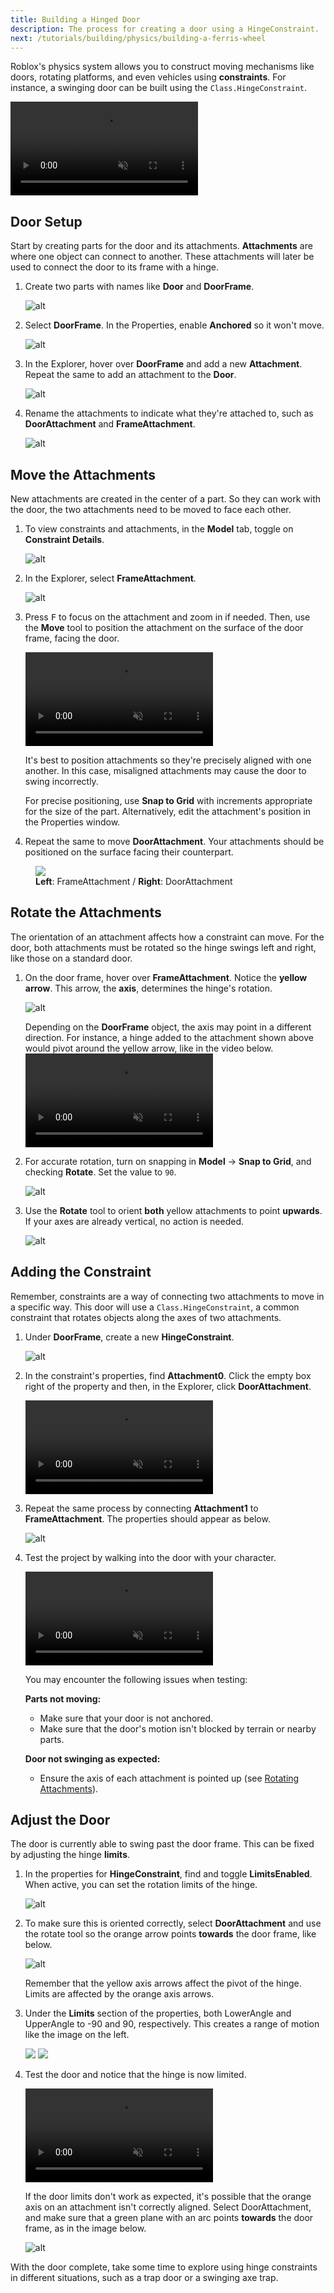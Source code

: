 ```yaml
---
title: Building a Hinged Door
description: The process for creating a door using a HingeConstraint.
next: /tutorials/building/physics/building-a-ferris-wheel
---
```


Roblox's physics system allows you to construct moving mechanisms like doors, rotating platforms, and even vehicles using **constraints**. For instance, a swinging door can be built using the `Class.HingeConstraint`.

<video controls loop muted>
   <source src="../../../assets/tutorials/building-a-hinged-door/introToConstraints_finalExample.mp4" />
</video>

## Door Setup

Start by creating parts for the door and its attachments. **Attachments** are where one object can connect to another. These attachments will later be used to connect the door to its frame with a hinge.

1. Create two parts with names like **Door** and **DoorFrame**.

   ![alt](../../../assets/tutorials/building-a-hinged-door/introToConstraints-showDoorCreated.jpg)

2. Select **DoorFrame**. In the Properties, enable **Anchored** so it won't move.

   ![alt](../../../assets/tutorials/building-a-hinged-door/introToConstraints_selectAnchored.png)

3. In the Explorer, hover over **DoorFrame** and add a new **Attachment**. Repeat the same to add an attachment to the **Door**.

   ![alt](../../../assets/tutorials/building-a-hinged-door/introToConstraints_attachmentsCreated.png)

4. Rename the attachments to indicate what they're attached to, such as **DoorAttachment** and **FrameAttachment**.

   ![alt](../../../assets/tutorials/building-a-hinged-door/introToConstraints_attachmentsRenamed.png)

## Move the Attachments

New attachments are created in the center of a part. So they can work with the door, the two attachments need to be moved to face each other.

1. To view constraints and attachments, in the **Model** tab, toggle on **Constraint Details**.

   ![alt](../../../assets/tutorials/building-a-hinged-door/introToConstraints_toggleConstraintDetailed.png)

2. In the Explorer, select **FrameAttachment**.

   ![alt](../../../assets/tutorials/building-a-hinged-door/introToConstraints_selectFrameAttachment.png)

3. Press <kbd>F</kbd> to focus on the attachment and zoom in if needed. Then, use the **Move** tool to position the attachment on the surface of the door frame, facing the door.

   <video controls loop muted>
      <source src="../../../assets/tutorials/building-a-hinged-door/introToConstraints_showMoveAttachment.mp4" />
   </video>

    <Alert severity="info">

   It's best to position attachments so they're precisely aligned with one another. In this case, misaligned attachments may cause the door to swing incorrectly.

   For precise positioning, use <b>Snap to Grid</b> with increments appropriate for the size of the part. Alternatively, edit the attachment's position in the Properties window.

    </Alert>

4. Repeat the same to move **DoorAttachment**. Your attachments should be positioned on the surface facing their counterpart.

<figure>
<img src="../../../assets/tutorials/building-a-hinged-door/introToConstraints_showAttachementsMoved.jpg" />
<figcaption><b>Left</b>: FrameAttachment / <b>Right</b>: DoorAttachment</figcaption>
</figure>

## Rotate the Attachments

The orientation of an attachment affects how a constraint can move. For the door, both attachments must be rotated so the hinge swings left and right, like those on a standard door.

1. On the door frame, hover over **FrameAttachment**. Notice the **yellow arrow**. This arrow, the **axis**, determines the hinge's rotation.

   ![alt](../../../assets/tutorials/building-a-hinged-door/introToConstraints_showAttachmentAxis.jpg)

    <Alert severity="info">
    Depending on the <b>DoorFrame</b> object, the axis may point in a different direction. For instance, a hinge added to the attachment shown above would pivot around the yellow arrow, like in the video below.

   <video controls loop muted>
      <source src="../../../assets/tutorials/building-a-hinged-door/introToConstraints_doorSwingingWrong.mp4" />
   </video>
   </Alert>

2. For accurate rotation, turn on snapping in **Model** → **Snap to Grid**, and checking **Rotate**. Set the value to `90`.

   ![alt](../../../assets/tutorials/building-a-hinged-door/introToConstraints_snapRotate.png)

3. Use the **Rotate** tool to orient **both** yellow attachments to point **upwards**. If your axes are already vertical, no action is needed.

   ![alt](../../../assets/tutorials/building-a-hinged-door/introToConstraints_primaryAxis.jpg)

## Adding the Constraint

Remember, constraints are a way of connecting two attachments to move in a specific way. This door will use a `Class.HingeConstraint`, a common constraint that rotates objects along the axes of two attachments.

1. Under **DoorFrame**, create a new **HingeConstraint**.

   ![alt](../../../assets/tutorials/building-a-hinged-door/introToConstraints_showCreateHingeConstraint.png)

2. In the constraint's properties, find **Attachment0**. Click the empty box right of the property and then, in the Explorer, click **DoorAttachment**.

   <video controls muted>
      <source src="../../../assets/tutorials/building-a-hinged-door/introToConstraints_selectAttachment0.mp4" />
   </video>

3. Repeat the same process by connecting **Attachment1** to **FrameAttachment**. The properties should appear as below.

   ![alt](../../../assets/tutorials/building-a-hinged-door/introToConstraints_attachmentsConnected.png)

4. Test the project by walking into the door with your character.

   <video controls loop muted>
      <source src="../../../assets/tutorials/building-a-hinged-door/introToConstraints_finalDoor.mp4" />
   </video>

   <Alert severity="warning">

   You may encounter the following issues when testing:

   **Parts not moving:**

   - Make sure that your door is not anchored.
   - Make sure that the door's motion isn't blocked by terrain or nearby parts.

   **Door not swinging as expected:**

   - Ensure the axis of each attachment is pointed up (see [Rotating Attachments](#rotate-the-attachments)).

   </Alert>

## Adjust the Door

The door is currently able to swing past the door frame. This can be fixed by adjusting the hinge **limits**.

1. In the properties for **HingeConstraint**, find and toggle **LimitsEnabled**. When active, you can set the rotation limits of the hinge.

   ![alt](../../../assets/tutorials/building-a-hinged-door/introToConstraints_limitsEnabled.png)

1. To make sure this is oriented correctly, select **DoorAttachment** and use the rotate tool so the orange arrow points **towards** the door frame, like below.

   ![alt](../../../assets/tutorials/building-a-hinged-door/introToConstraints_secondaryAxisArrow.png)

    <Alert severity="warning">

   Remember that the yellow axis arrows affect the pivot of the hinge. Limits are affected by the orange axis arrows.

    </Alert>

1. Under the **Limits** section of the properties, both LowerAngle and UpperAngle to -90 and 90, respectively. This creates a range of motion like the image on the left.

   <GridContainer numColumns="2">
     <img src="../../../assets/tutorials/building-a-hinged-door/introToConstraints_limitAnglesV2.jpg" />
     <img src="../../../assets/tutorials/building-a-hinged-door/introToConstraints_showLimitsSet.png" />
   </GridContainer>

1. Test the door and notice that the hinge is now limited.

   <video controls loop muted>
      <source src="../../../assets/tutorials/building-a-hinged-door/introToConstraints_finalDoor_WithLimits.mp4" />
   </video>

   <Alert severity="warning">

   If the door limits don't work as expected, it's possible that the orange axis on an attachment isn't correctly aligned. Select DoorAttachment, and make sure that a green plane with an arc points **towards** the door frame, as in the image below.

   ![alt](../../../assets/tutorials/building-a-hinged-door/introToConstraints_showAxisArc.jpg)

   </Alert>

With the door complete, take some time to explore using hinge constraints in different situations, such as a trap door or a swinging axe trap.
